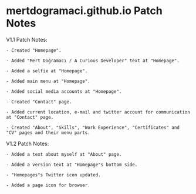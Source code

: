 # mertdogramaci.github.io Patch Notes
V1.1 Patch Notes:
  
    - Created "Homepage".
    
    - Added "Mert Doğramacı / A Curious Developer" text at "Homepage".
    
    - Added a selfie at "Homepage".
    
    - Added main menu at "Homepage".
    
    - Added social media accounts at "Homepage".
  
    - Created "Contact" page.
    
    - Added current location, e-mail and twitter account for communication at "Contact" page.
  
    - Created "About", "Skills", "Work Experience", "Certificates" and "CV" pages and their menu parts.



V1.2 Patch Notes:

    - Added a text about myself at "About" page.
  
    - Added a version text at "Homepage"s bottom side.
  
    - "Homepages"s Twitter icon updated.
  
    - Added a page icon for browser.
